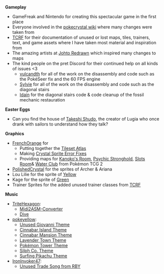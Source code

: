 **Gameplay**

- GameFreak and Nintendo for creating this spectacular game in the first place
- Everyone involved in the [pokecrystal wiki](https://github.com/pret/pokecrystal/wiki/Tutorials) where many changes were taken from
- [TCRF](https://tcrf.net/) for their documentation of unused or lost maps, tiles, trainers, text, and game assets where I have taken most material and inspiration from
- The amazing artists at [Johto Redrawn](https://retroredrawn.com/johto/) which inspired many changes to maps
- The kind people on the pret Discord for their continued help on all kinds of issues <3
  - [vulcandth](https://github.com/vulcandth) for all of the work on the disassembly and code such as the PokéSeer fix and the 60 FPS engine
  - [Sylvie](https://github.com/rangi42) for all of the work on the disassembly and code such as the diagonal stairs
  - [Idain](https://github.com/Idain) for the diagonal stairs code & code cleanup of the fossil mechanic restauration

**Easter Eggs**
- Can you find the house of [Takeshi Shudo](https://lavacutcontent.com/takeshi-shudo-ending-pokemon/), the creator of Lugia who once drank with sailors to understand how they talk?

**Graphics**
- [FrenchOrange](https://github.com/FrenchOrange) for
  - Putting together the [Tileset Atlas](https://www.deviantart.com/frenchorange/art/Pokemon-Generation-I-and-II-Tile-Atlas-948667086)
  - Making [Crystal Sprite Error Fixes](https://www.deviantart.com/frenchorange/art/Pokemon-Crystal-Sprite-Errors-918359380)
  - Providing maps for [Kanoko's Room](https://www.spriters-resource.com/game_boy_gbc/pokemontradingcardgame2/sheet/198826/), [Psychic Stronghold](https://www.spriters-resource.com/game_boy_gbc/pokemontradingcardgame2/sheet/198768/), [Slots Room](https://www.spriters-resource.com/game_boy_gbc/pokemontradingcardgame2/sheet/138703/)& [Water Club](https://www.spriters-resource.com/game_boy_gbc/pokemontradingcardgame2/sheet/185937/) from Pokémon TCG 2
- [PolishedCrystal](https://github.com/Rangi42/polishedcrystal/tree/master/gfx/trainers) for the sprites of Archer & Ariana
- Lou Lilie for the sprite of [Yellow](https://www.deviantart.com/loulilie/gallery/38635722/pokemon-sprites)
- Kage for the sprite of [Green](https://www.pokecommunity.com/showthread.php?p=7050285)
- Trainer Sprites for the added unused trainer classes from [TCRF](https://tcrf.net/Proto:Pok%C3%A9mon_Gold_and_Silver/Spaceworld_1999_Demo/Graphic_Differences#Trainer_Sprites)

**Music**
- [TriteHexagon](https://github.com/TriteHexagon/Trite_ASM_Repository):
  - [Midi2ASM-Converter](https://github.com/TriteHexagon/Midi2ASM-Converter)
  - [Dive](https://github.com/TriteHexagon/Trite_ASM_Repository/blob/main/normal/dive.asm)
- [pokeyellow](https://github.com/pret/pokeyellow):
  - [Unused Giovanni Theme](https://github.com/pret/pokeyellow/blob/master/audio/music/yellowunusedsong.asm)
  - [Cinnabar Island Theme](https://github.com/pret/pokeyellow/blob/master/audio/music/cinnabar.asm)
  - [Cinnabar Mansion Theme](https://github.com/pret/pokeyellow/blob/master/audio/music/cinnabarmansion.asm)
  - [Lavender Town Theme](https://github.com/pret/pokeyellow/blob/master/audio/music/lavender.asm)
  - [Pokémon Tower Theme](https://github.com/pret/pokeyellow/blob/master/audio/music/pokemontower.asm)
  - [Silph Co. Theme](https://github.com/pret/pokeyellow/blob/master/audio/music/silphco.asm)
  - [Surfing Pikachu Theme](https://github.com/pret/pokeyellow/blob/master/audio/music/surfingpikachu.asm)
- [IronInvoker47](https://drive.google.com/drive/folders/1Fdu5bzncseEciv4_7t4Xoxl-ApOf4Ej6):
  - [Unused Trade Song from RBY](https://tcrf.net/Pok%C3%A9mon_Red_and_Blue#Unused_Song)
